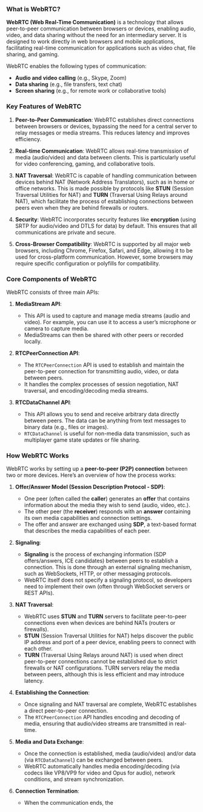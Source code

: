### **What is WebRTC?**

**WebRTC (Web Real-Time Communication)** is a technology that allows peer-to-peer communication between browsers or devices, enabling audio, video, and data sharing without the need for an intermediary server. It is designed to work directly in web browsers and mobile applications, facilitating real-time communication for applications such as video chat, file sharing, and gaming.

WebRTC enables the following types of communication:
- **Audio and video calling** (e.g., Skype, Zoom)
- **Data sharing** (e.g., file transfers, text chat)
- **Screen sharing** (e.g., for remote work or collaborative tools)

### **Key Features of WebRTC**
1. **Peer-to-Peer Communication**: WebRTC establishes direct connections between browsers or devices, bypassing the need for a central server to relay messages or media streams. This reduces latency and improves efficiency.

2. **Real-time Communication**: WebRTC allows real-time transmission of media (audio/video) and data between clients. This is particularly useful for video conferencing, gaming, and collaborative tools.

3. **NAT Traversal**: WebRTC is capable of handling communication between devices behind NAT (Network Address Translators), such as in home or office networks. This is made possible by protocols like **STUN** (Session Traversal Utilities for NAT) and **TURN** (Traversal Using Relays around NAT), which facilitate the process of establishing connections between peers even when they are behind firewalls or routers.

4. **Security**: WebRTC incorporates security features like **encryption** (using SRTP for audio/video and DTLS for data) by default. This ensures that all communications are private and secure.

5. **Cross-Browser Compatibility**: WebRTC is supported by all major web browsers, including Chrome, Firefox, Safari, and Edge, allowing it to be used for cross-platform communication. However, some browsers may require specific configuration or polyfills for compatibility.

### **Core Components of WebRTC**
WebRTC consists of three main APIs:
1. **MediaStream API**:
    - This API is used to capture and manage media streams (audio and video). For example, you can use it to access a user’s microphone or camera to capture media.
    - MediaStreams can then be shared with other peers or recorded locally.

2. **RTCPeerConnection API**:
    - The `RTCPeerConnection` API is used to establish and maintain the peer-to-peer connection for transmitting audio, video, or data between peers.
    - It handles the complex processes of session negotiation, NAT traversal, and encoding/decoding media streams.

3. **RTCDataChannel API**:
    - This API allows you to send and receive arbitrary data directly between peers. The data can be anything from text messages to binary data (e.g., files or images).
    - `RTCDataChannel` is useful for non-media data transmission, such as multiplayer game state updates or file sharing.

### **How WebRTC Works**
WebRTC works by setting up a **peer-to-peer (P2P) connection** between two or more devices. Here’s an overview of how the process works:

1. **Offer/Answer Model (Session Description Protocol - SDP)**:
    - One peer (often called the **caller**) generates an **offer** that contains information about the media they wish to send (audio, video, etc.).
    - The other peer (the **receiver**) responds with an **answer** containing its own media capabilities and connection settings.
    - The offer and answer are exchanged using **SDP**, a text-based format that describes the media capabilities of each peer.

2. **Signaling**:
    - **Signaling** is the process of exchanging information (SDP offers/answers, ICE candidates) between peers to establish a connection. This is done through an external signaling mechanism, such as WebSockets, HTTP, or other messaging protocols.
    - WebRTC itself does not specify a signaling protocol, so developers need to implement their own (often through WebSocket servers or REST APIs).

3. **NAT Traversal**:
    - WebRTC uses **STUN** and **TURN** servers to facilitate peer-to-peer connections even when devices are behind NATs (routers or firewalls).
    - **STUN** (Session Traversal Utilities for NAT) helps discover the public IP address and port of a peer device, enabling peers to connect with each other.
    - **TURN** (Traversal Using Relays around NAT) is used when direct peer-to-peer connections cannot be established due to strict firewalls or NAT configurations. TURN servers relay the media between peers, although this is less efficient and may introduce latency.

4. **Establishing the Connection**:
    - Once signaling and NAT traversal are complete, WebRTC establishes a direct peer-to-peer connection.
    - The `RTCPeerConnection` API handles encoding and decoding of media, ensuring that audio/video streams are transmitted in real-time.

5. **Media and Data Exchange**:
    - Once the connection is established, media (audio/video) and/or data (via `RTCDataChannel`) can be exchanged between peers.
    - WebRTC automatically handles media encoding/decoding (via codecs like VP8/VP9 for video and Opus for audio), network conditions, and stream synchronization.

6. **Connection Termination**:
    - When the communication ends, the
